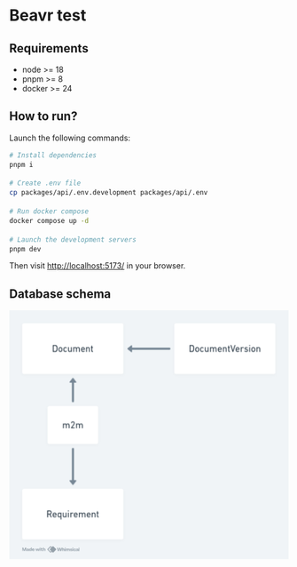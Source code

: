 # Beavr test

## Requirements

- node >= 18
- pnpm >= 8
- docker >= 24

## How to run?

Launch the following commands:

```bash
# Install dependencies
pnpm i

# Create .env file
cp packages/api/.env.development packages/api/.env

# Run docker compose
docker compose up -d

# Launch the development servers
pnpm dev
```

Then visit [http://localhost:5173/](http://localhost:5173/) in your browser.

## Database schema

![database schema](documentation/assets/databaseSchema.png)